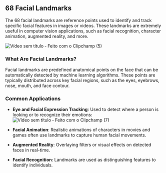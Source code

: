 ## 68 Facial Landmarks

The 68 facial landmarks are reference points used to identify and track specific facial features in images or videos. These landmarks are extremely useful in computer vision applications, such as facial recognition, character animation, augmented reality, and more.

![Vídeo sem título ‐ Feito com o Clipchamp (5)](https://github.com/user-attachments/assets/ac10018f-81b0-48fb-a244-894e3e20ede6)

### What Are Facial Landmarks?

Facial landmarks are predefined anatomical points on the face that can be automatically detected by machine learning algorithms. These points are typically distributed across key facial regions, such as the eyes, eyebrows, nose, mouth, and face contour.

### Common Applications

- **Eye and Facial Expression Tracking**: Used to detect where a person is looking or to recognize their emotions:
![Vídeo sem título ‐ Feito com o Clipchamp (7)](https://github.com/user-attachments/assets/6e33d6f5-d14a-4664-a1c1-f7ad93b2cfaa)

- **Facial Animation**: Realistic animations of characters in movies and games often use landmarks to capture human facial movements.
- **Augmented Reality**: Overlaying filters or visual effects on detected faces in real-time.
- **Facial Recognition**: Landmarks are used as distinguishing features to identify individuals.






